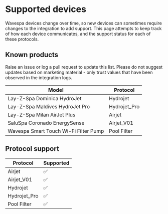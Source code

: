 # Supported devices

Wavespa devices change over time, so new devices can sometimes require changes to the integration to add support. This page attempts to keep track of how each device communicates, and the support status for each of these protocols.

## Known products

Raise an issue or log a pull request to update this list. Please do not suggest updates based on marketing material - only trust values that have been observed in the integration logs.

| Model                                 | Protocol     |
| ------------------------------------- | ------------ |
| Lay-Z-Spa Dominica HydroJet           | Hydrojet     |
| Lay-Z-Spa Maldives HydroJet Pro       | Hydrojet_Pro |
| Lay-Z-Spa Milan AirJet Plus           | Airjet       |
| SaluSpa Coronado EnergySense          | Airjet_V01   |
| Wavespa Smart Touch Wi-Fi Filter Pump | Pool Filter  |

## Protocol support

| Protocol     | Supported          |
| ------------ | ------------------ |
| Airjet       | :white_check_mark: |
| Airjet_V01   | :white_check_mark: |
| Hydrojet     | :white_check_mark: |
| Hydrojet_Pro | :white_check_mark: |
| Pool Filter  | :white_check_mark: |
